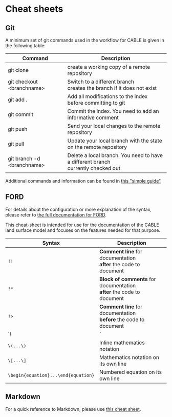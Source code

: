 # Cheat sheets

## Git

A minimum set of git commands used in the workflow for CABLE is given in the following table:

| Command | Description |
| ------- | ----------- |
| git clone <URL> | create a working copy of a remote repository |
| git checkout <branchname\> | Switch to a different branch <br> creates the branch if it does not exist |
| git add . | Add all modifications to the index before committing to git |
| git commit | Commit the index. You need to add an informative comment |
| git push | Send your local changes to the remote repository |
| git pull | Update your local branch with the state on the remote repository  |
| git branch -d <branchname\> | Delete a local branch. You need to have a different branch <br> currently checked out |

Additional commands and information can be found in [this "simple guide"][git-simple-guide]
## FORD

For details about the configuration or more explanation of the syntax, please refer to [the full documentation for FORD][ford-docs].

This cheat-sheet is intended for use for the documentation of the CABLE land surface model and focuses on the features needed for that purpose.

| Syntax | Description
| --- | --- |
| `!!` | **Comment line** for documentation <br> **after** the code to document |
| `!*` | **Block of comments** for documentation <br> **after** the code to document |
| `!>` | **Comment line** for documentation <br> **before** the code to document |
| `!|` | **Block of comments** for documentation <br> **before** the code to document |
| `\(...\)` | Inline mathematics notation |
| `\[...\]` | Mathematics notation on its own line |
| `\begin{equation}...\end{equation}` | Numbered equation on its own line |

## Markdown

For a quick reference to Markdown, please use [this cheat sheet][md-cheatsheet].

[md-cheatsheet]: https://www.markdownguide.org/cheat-sheet/
[ford-docs]: https://forddocs.readthedocs.io/en/latest/index.html
[git-simple-guide]: https://rogerdudler.github.io/git-guide/

